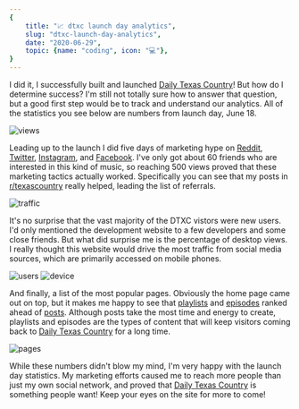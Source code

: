 ```yaml
---
{
    title: "📈 dtxc launch day analytics",
    slug: "dtxc-launch-day-analytics",
    date: "2020-06-29",
    topic: {name: "coding", icon: "💻"},
}
---
```


I did it, I successfully built and launched [Daily Texas Country][dtxc]! But how do I determine success? I'm still not totally sure how to answer that question, but a good first step would be to track and understand our analytics. All of the statistics you see below are numbers from launch day, June 18.

![views][views]

Leading up to the launch I did five days of marketing hype on [Reddit][reddit], [Twitter][twitter], [Instagram][instagram], and [Facebook][facebook]. I've only got about 60 friends who are interested in this kind of music, so reaching 500 views proved that these marketing tactics actually worked. Specifically you can see that my posts in [r/texascountry][texascountry] really helped, leading the list of referrals.

![traffic][traffic]

It's no surprise that the vast majority of the DTXC vistors were new users. I'd only mentioned the development website to a few developers and some close friends. But what did surprise me is the percentage of desktop views. I really thought this website would drive the most traffic from social media sources, which are primarily accessed on mobile phones.

![users][users]
![device][device]

And finally, a list of the most popular pages. Obviously the home page came out on top, but it makes me happy to see that [playlists][playlists] and [episodes][episodes] ranked ahead of [posts][posts]. Although posts take the most time and energy to create, playlists and episodes are the types of content that will keep visitors coming back to [Daily Texas Country][dtxc] for a long time.

![pages][pages]

While these numbers didn't blow my mind, I'm very happy with the launch day statistics. My marketing efforts caused me to reach more people than just my own social network, and proved that [Daily Texas Country][dtxc] is something people want! Keep your eyes on the site for more to come!

[dtxc]: https://dailytexascountry.com
[views]: /images/posts/dtxc-launch-day-analytics/views.png
[reddit]: https://www.reddit.com/r/texascountry/comments/hbfusn/daily_texas_country_is_now_live_come_on_in_yall
[twitter]: https://twitter.com/dailytxcountry/status/1273623540181471240
[instagram]: https://www.instagram.com/stories/highlights/17930631190385569
[facebook]: https://www.facebook.com/dailytexascountry
[texascountry]: https://www.reddit.com/r/texascountry
[traffic]: /images/posts/dtxc-launch-day-analytics/traffic.png
[users]: /images/posts/dtxc-launch-day-analytics/users.png
[device]: /images/posts/dtxc-launch-day-analytics/device.png
[pages]: /images/posts/dtxc-launch-day-analytics/pages.png
[playlists]: https://dailytexascountry.com/playlists
[episodes]: https://dailytexascountry.com/episodes
[posts]: https://dailytexascountry.com/posts
